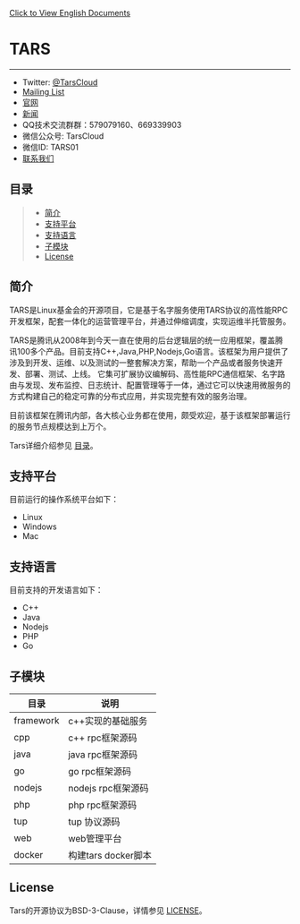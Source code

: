 [Click to View English Documents](https://tarscloud.github.io/TarsDocs_en/)

# TARS
---

- Twitter: [@TarsCloud](https://twitter.com/TarsCloud)
- [Mailing List](https://groups.google.com/g/tars-foundation-information)
- [官网](http://tarscloud.org/)
- [新闻](https://tarscloud.org/feed/newsroom)
- QQ技术交流群群：579079160、669339903
- 微信公众号: TarsCloud
- 微信ID: TARS01
- [联系我们](https://tarscloud.org/about/contacts)

## 目录

> * [简介](#chapter-1)
> * [支持平台](#chapter-2)
> * [支持语言](#chapter-3)
> * [子模块](#chapter-4)
> * [License](#chapter-5)



## 简介 <span id="chapter-1"></span>

TARS是Linux基金会的开源项目，它是基于名字服务使用TARS协议的高性能RPC开发框架，配套一体化的运营管理平台，并通过伸缩调度，实现运维半托管服务。

TARS是腾讯从2008年到今天一直在使用的后台逻辑层的统一应用框架，覆盖腾讯100多个产品。目前支持C++,Java,PHP,Nodejs,Go语言。该框架为用户提供了涉及到开发、运维、以及测试的一整套解决方案，帮助一个产品或者服务快速开发、部署、测试、上线。 它集可扩展协议编解码、高性能RPC通信框架、名字路由与发现、发布监控、日志统计、配置管理等于一体，通过它可以快速用微服务的方式构建自己的稳定可靠的分布式应用，并实现完整有效的服务治理。

目前该框架在腾讯内部，各大核心业务都在使用，颇受欢迎，基于该框架部署运行的服务节点规模达到上万个。

Tars详细介绍参见 [目录](SUMMARY.md)。

## 支持平台 <span id="chapter-2"></span>

目前运行的操作系统平台如下：

* Linux
* Windows
* Mac

## 支持语言 <span id="chapter-3"></span>

目前支持的开发语言如下：

* C++
* Java
* Nodejs
* PHP
* Go


## 子模块 <span id="chapter-4"></span>

目录             | 说明
------------------|----------------
framework         |c++实现的基础服务
cpp               |c++ rpc框架源码
java              |java rpc框架源码
go                |go rpc框架源码
nodejs            |nodejs rpc框架源码
php               |php rpc框架源码
tup               |tup 协议源码
web               |web管理平台
docker            |构建tars docker脚本

## License <span id="chapter-5"></span>

Tars的开源协议为BSD-3-Clause，详情参见 [LICENSE](https://github.com/TarsCloud/TarsDocs/blob/master/LICENSE.md)。


